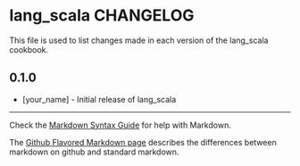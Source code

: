 lang_scala CHANGELOG
====================

This file is used to list changes made in each version of the lang_scala cookbook.

0.1.0
-----
- [your_name] - Initial release of lang_scala

- - -
Check the [Markdown Syntax Guide](http://daringfireball.net/projects/markdown/syntax) for help with Markdown.

The [Github Flavored Markdown page](http://github.github.com/github-flavored-markdown/) describes the differences between markdown on github and standard markdown.
